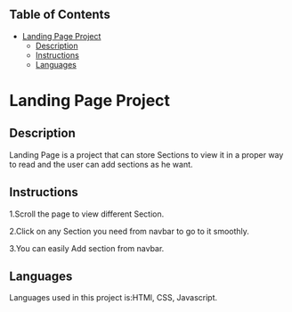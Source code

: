 ## Table of Contents

- [Landing Page Project](#landing-page-project)
  - [Description](#description)
  - [Instructions](#instructions)
  - [Languages](#languages)

# Landing Page Project

## Description

Landing Page is a project that can store Sections to view it in a proper way to read
and the user can add sections as he want.

## Instructions

1.Scroll the page to view different Section.

2.Click on any Section you need from navbar to go to it smoothly.

3.You can easily Add section from navbar.

## Languages

Languages used in this project is:HTMl, CSS, Javascript.
